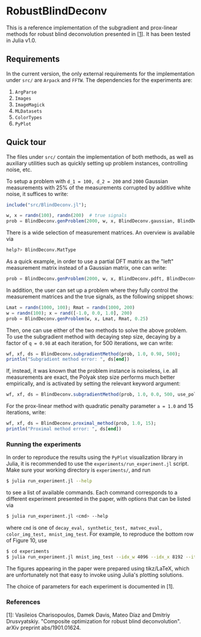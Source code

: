 # RobustBlindDeconv
This is a reference implementation of the subgradient and prox-linear methods
for robust blind deconvolution presented in \[[1](https://arxiv.org/abs/1901.01624)\].
It has been tested in Julia v1.0.

## Requirements

In the current version, the only external requirements for the implementation
under `src/` are `Arpack` and `FFTW`. The dependencies for the experiments are:

1. `ArgParse`
2. `Images`
3. `ImageMagick`
4. `MLDatasets`
5. `ColorTypes`
6. `PyPlot`

## Quick tour

The files under `src/` contain the implementation of both methods, as well as
auxiliary utilities such as quickly setting up problem instances, controlling
noise, etc.

To setup a problem with `d_1 = 100, d_2 = 200` and `2000` Gaussian measurements
with 25% of the measurements corrupted by additive white noise, it suffices to
write:

```julia
include("src/BlindDeconv.jl");

w, x = randn(100), randn(200)  # true signals
prob = BlindDeconv.genProblem(2000, w, x, BlindDeconv.gaussian, BlindDeconv.gaussian, 0.25);
```

There is a wide selection of measurement matrices. An overview is available via

```julia
help?> BlindDeconv.MatType
```

As a quick example, in order to use a partial DFT matrix as the
"left" measurement matrix instead of a Gaussian matrix, one can write:

```julia
prob = BlindDeconv.genProblem(2000, w, x, BlindDeconv.pdft, BlindDeconv.complex_gaussian, 0.25);
```

In addition, the user can set up a problem where they fully control the
measurement matrices and the true signals, as the following snippet shows:

```julia
Lmat = randn(1000, 100); Rmat = randn(1000, 200)
w = randn(100); x = rand([-1.0, 0.0, 1.0], 200)
prob = BlindDeconv.genProblem(w, x, Lmat, Rmat, 0.25)
```

Then, one can use either of the two methods to solve the above problem. To use
the subgradient method with decaying step size, decaying by a factor of `q = 0.98`
at each iteration, for 500 iterations, we can write:

```julia
wf, xf, ds = BlindDeconv.subgradientMethod(prob, 1.0, 0.98, 500);
println("Subgradient method error: ", ds[end])
```

If, instead, it was known that the problem instance is noiseless, i.e. all
measurements are exact, the Polyak step size performs much better empirically,
and is activated by setting the relevant keyword argument:

```julia
wf, xf, ds = BlindDeconv.subgradientMethod(prob, 1.0, 0.0, 500, use_polyak=true)
```

For the prox-linear method with quadratic penalty parameter `a = 1.0` and 15
iterations, write:

```julia
wf, xf, ds = BlindDeconv.proximal_method(prob, 1.0, 15);
println("Proximal method error: ", ds[end])
```

### Running the experiments
In order to reproduce the results using the `PyPlot` visualization library in
Julia, it is recommended to use the `experiments/run_experiment.jl` script. Make sure your
working directory is `experiments/`, and run

```bash
$ julia run_experiment.jl --help
```

to see a list of available commands. Each command corresponds to a different
experiment presented in the paper, with options that can be listed via

```bash
$ julia run_experiment.jl <cmd> --help
```

where `cmd` is one of `decay_eval, synthetic_test, matvec_eval, color_img_test,
mnist_img_test`. For example, to reproduce the bottom row of Figure 10, use

```bash
$ cd experiments
$ julia run_experiment.jl mnist_img_test --idx_w 4096 --idx_x 8192 --iters 800
```

The figures appearing in the paper were prepared using tikz/LaTeX, which are
unfortunately not that easy to invoke using Julia's plotting solutions.

The choice of parameters for each experiment is documented in \[1\].

### References

\[1\]: Vasileios Charisopoulos, Damek Davis, Mateo Díaz and Dmitriy Drusvyatskiy. "Composite optimization for robust blind deconvolution". arXiv preprint abs/1901.01624.
